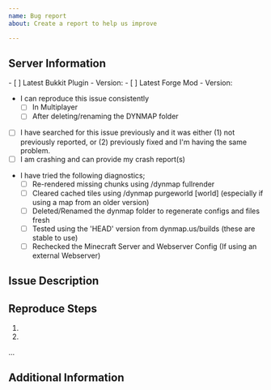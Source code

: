 ```yaml
---
name: Bug report
about: Create a report to help us improve

---
```


<!-- Thank you for filing a bug report. Please make sure to fill out the required information specified in the template. -->
<!-- Do not delete the template, it contains required information and prevents your issues from being seen as an already logged bug. -->
<!-- Also be sure to include a appropriate title for your issue! -->
<!-->
<!-- SERVER INFORMATION - Please check the fitting checkboxes.
<!-- To tick the checkboxes replace the "[ ]" with "[x]". -->
<!-- PLEASE MENTION THE DYNMAP VERSION AND MINECRAFT VERSION -->
<!-- You can include these in the title too - like (Spigot 1.13) and (Forge 1.12.2) -->
<!-- Dynmap Versions for Minecraft versions lower than 1.8.9 are NOT supported any more. -->
## Server Information
<!-->
- [ ] Latest Bukkit Plugin
  - Version:
- [ ] Latest Forge Mod
  - Version:
<!-->
- I can reproduce this issue consistently
     - [ ] In Multiplayer 
     - [ ] After deleting/renaming the DYNMAP folder
- [ ] I have searched for this issue previously and it was either (1) not previously reported, or (2) previously fixed and I'm having the same problem.
- [ ] I am crashing and can provide my crash report(s)
- I have tried the following diagnostics;
     - [ ] Re-rendered missing chunks using /dynmap fullrender
     - [ ] Cleared cached tiles using /dynmap purgeworld [world] (especially if using a map from an older version)
     - [ ] Deleted/Renamed the dynmap folder to regenerate configs and files fresh
     - [ ] Tested using the 'HEAD' version from dynmap.us/builds (these are stable to use)
     - [ ] Rechecked the Minecraft Server and Webserver Config (If using an external Webserver)
<!-->
<!-- ISSUE DESCRIPTION - Please describe the issue in detail. -->
## Issue Description


<!-- REPRODUCE STEPS - Please describe how I can reproduce this issue below. -->
## Reproduce Steps
1.
2.
...
<!-- ADDITIONAL INFORMATION - Please post any crash reports, screenshots, etc. here. (use Pastebin or Imgur accordingly) -->
<!-- Please put crash reports onto pastebin, -->
<!-- You can do so by going to Pastebin.com and copying and pasting the crashlog onto there and then clicking "Create New Paste" -->
<!-- And then copying the link it puts you on to the Additional Information section-->
<!-->
<!-- For screenshots please use Imgur, -->
<!-- You can do so by going to Imgur.com and dragging the images onto there. -->
<!-- When they're done uploading you can copy the link to the image / album to the Additional Information section-->
## Additional Information
